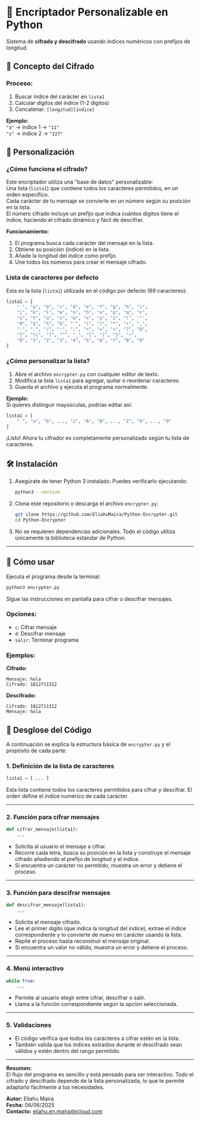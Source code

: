 # 🔐 Encriptador Personalizable en Python

Sistema de **cifrado y descifrado** usando índices numéricos con prefijos de longitud.

## 🧠 Concepto del Cifrado

### Proceso:
1. Buscar índice del carácter en `lista1`
2. Calcular dígitos del índice (1-2 dígitos)
3. Concatenar: `[longitud][índice]`

**Ejemplo:**  
`"a"` → índice 1 → `"11"`  
`"z"` → índice 2 → `"227"`

## 🎨 Personalización

### ¿Cómo funciona el cifrado?

Este encriptador utiliza una "base de datos" personalizable:  
Una lista (`lista1`) que contiene todos los caracteres permitidos, en un orden específico.  
Cada carácter de tu mensaje se convierte en un número según su posición en la lista.  
El número cifrado incluye un prefijo que indica cuántos dígitos tiene el índice, haciendo el cifrado dinámico y fácil de descifrar.

**Funcionamiento:**
1. El programa busca cada carácter del mensaje en la lista.
2. Obtiene su posición (índice) en la lista.
3. Añade la longitud del índice como prefijo.
4. Une todos los números para crear el mensaje cifrado.

### Lista de caracteres por defecto

Esta es la lista (`lista1`) utilizada en el código por defecto (69 caracteres):

```python
lista1 = [
    " ", "a", "b", "c", "d", "e", "f", "g", "h", "i",
    "j", "k", "l", "m", "n", "ñ", "o", "p", "q", "r",
    "s", "t", "u", "v", "w", "x", "y", "z", "!", '"',
    "#", "$", "%", "&", "'", "(", ")", "*", "+", ",",
    "-", ".", "/", ":", ";", "<", "=", ">", "?", "@",
    "[", "\\", "]", "^", "_", "{", "|", "}", "~",
    "0", "1", "2", "3", "4", "5", "6", "7", "8", "9"
]
```

### ¿Cómo personalizar la lista?

1. Abre el archivo `encrypter.py` con cualquier editor de texto.
2. Modifica la lista `lista1` para agregar, quitar o reordenar caracteres.
3. Guarda el archivo y ejecuta el programa normalmente.

**Ejemplo:**  
Si quieres distinguir mayúsculas, podrías editar así:

```python
lista1 = [
    " ", "a", "b", ..., "z", "A", "B", ..., "Z", "0", ..., "9"
]
```

¡Listo! Ahora tu cifrador es completamente personalizado según tu lista de caracteres.

## 🛠️ Instalación

1. Asegúrate de tener Python 3 instalado. Puedes verificarlo ejecutando:

    ```bash
    python3 --version
    ```

2. Clona este repositorio o descarga el archivo `encrypter.py`:

    ```bash
    git clone https://github.com/EliahuMaira/Python-Encrypter.git
    cd Python-Encrypter
    ```

3. No se requieren dependencias adicionales. Todo el código utiliza únicamente la biblioteca estándar de Python.

---

## 🚀 Cómo usar

Ejecuta el programa desde la terminal:

```bash
python3 encrypter.py
```

Sigue las instrucciones en pantalla para cifrar o descifrar mensajes.

### Opciones:
- `c`: Cifrar mensaje
- `d`: Descifrar mensaje
- `salir`: Terminar programa

### Ejemplos:

**Cifrado:**
```
Mensaje: hola
Cifrado: 1812711312
```

**Descifrado:**
```
Cifrado: 1812711312
Mensaje: hola
```

## 🧩 Desglose del Código

A continuación se explica la estructura básica de `encrypter.py` y el propósito de cada parte:

### 1. Definición de la lista de caracteres

```python
lista1 = [ ... ]
```
Esta lista contiene todos los caracteres permitidos para cifrar y descifrar. El orden define el índice numérico de cada carácter.

---

### 2. Función para cifrar mensajes

```python
def cifrar_mensaje(lista1):
    ...
```
- Solicita al usuario el mensaje a cifrar.
- Recorre cada letra, busca su posición en la lista y construye el mensaje cifrado añadiendo el prefijo de longitud y el índice.
- Si encuentra un carácter no permitido, muestra un error y detiene el proceso.

---

### 3. Función para descifrar mensajes

```python
def descifrar_mensaje(lista1):
    ...
```
- Solicita el mensaje cifrado.
- Lee el primer dígito (que indica la longitud del índice), extrae el índice correspondiente y lo convierte de nuevo en carácter usando la lista.
- Repite el proceso hasta reconstruir el mensaje original.
- Si encuentra un valor no válido, muestra un error y detiene el proceso.

---

### 4. Menú interactivo

```python
while True:
    ...
```
- Permite al usuario elegir entre cifrar, descifrar o salir.
- Llama a la función correspondiente según la opción seleccionada.

---

### 5. Validaciones

- El código verifica que todos los caracteres a cifrar estén en la lista.
- También valida que los índices extraídos durante el descifrado sean válidos y estén dentro del rango permitido.

---

**Resumen:**  
El flujo del programa es sencillo y está pensado para ser interactivo. Todo el cifrado y descifrado depende de la lista personalizada, lo que te permite adaptarlo fácilmente a tus necesidades.

**Autor:** Eliahu Maira  
**Fecha:** 06/06/2025  
**Contacto:** eliahu.en.maira@icloud.com
